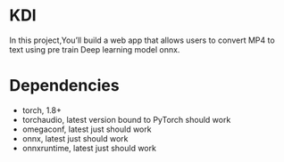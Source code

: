 # KDI
In this project,You’ll  build a web app that allows users to convert MP4 to text using pre train Deep learning model onnx.

# Dependencies
  - torch, 1.8+
  - torchaudio, latest version bound to PyTorch should work
  - omegaconf, latest just should work
  - onnx, latest just should work
  - onnxruntime, latest just should work



